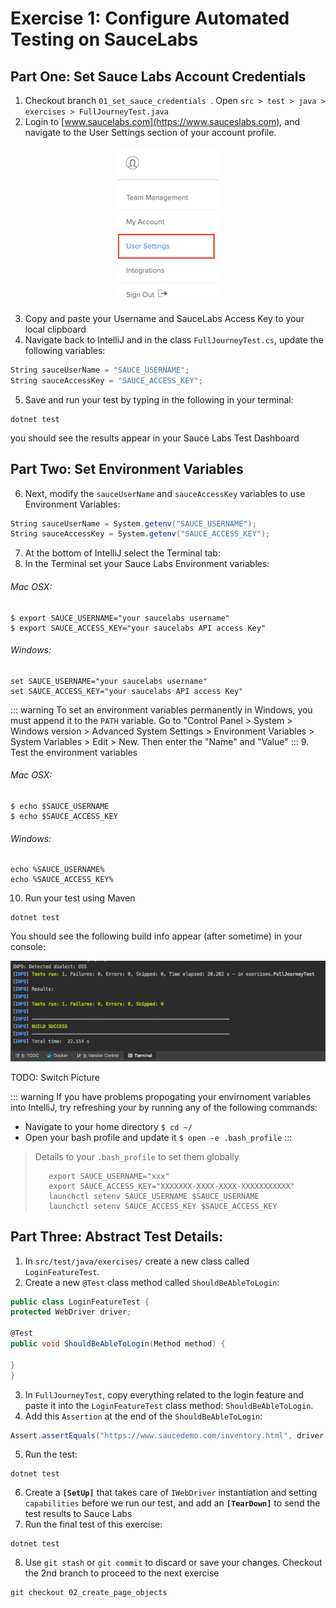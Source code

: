 # Exercise 1: Configure Automated Testing on SauceLabs

## Part One: Set Sauce Labs Account Credentials
1. Checkout branch `01_set_sauce_credentials `. Open `src > test > java > exercises > FullJourneyTest.java`
2. Login to [www.saucelabs.com](https://www.sauceslabs.com), and navigate to the User Settings section of your account profile.


<p align="center">
  <img src="./images/user-settings.png" />
</p>


3. Copy and paste your Username and SauceLabs Access Key to your local clipboard
4. Navigate back to IntelliJ and in the class `FullJourneyTest.cs`, update the following variables:

```cs
String sauceUserName = "SAUCE_USERNAME";
String sauceAccessKey = "SAUCE_ACCESS_KEY";
```
5. Save and run your test by typing in the following in your terminal:

```shell
dotnet test
``` 
you should see the results appear in your Sauce Labs Test Dashboard

## Part Two: Set Environment Variables

6. Next, modify the `sauceUserName` and `sauceAccessKey` variables to use Environment Variables:

```cs
String sauceUserName = System.getenv("SAUCE_USERNAME");
String sauceAccessKey = System.getenv("SAUCE_ACCESS_KEY");
```

7. At the bottom of IntelliJ select the Terminal tab:
8. In the Terminal set your Sauce Labs Environment variables:   

###### Mac OSX:
```shell
$ export SAUCE_USERNAME="your saucelabs username"
$ export SAUCE_ACCESS_KEY="your saucelabs API access Key"
```
###### Windows:
```shell
set SAUCE_USERNAME="your saucelabs username"
set SAUCE_ACCESS_KEY="your saucelabs API access Key"
```

::: warning
To set an environment variables permanently in Windows, you must append it to the `PATH` variable.
Go to "Control Panel > System > Windows version > Advanced System Settings > Environment Variables > System Variables > Edit > New. Then enter the "Name" and "Value"
:::
9. Test the environment variables
###### Mac OSX:
```shell
$ echo $SAUCE_USERNAME
$ echo $SAUCE_ACCESS_KEY
```
###### Windows:
```shell
echo %SAUCE_USERNAME%
echo %SAUCE_ACCESS_KEY%
```
10. Run your test using Maven
```shell
dotnet test
```

You should see the following build info appear (after sometime) in your console:

![Successful Test Build Info](./images/ex1-test-build.png)

TODO: Switch Picture

::: warning
 If you have problems propogating your envirnoment variables into IntelliJ, try refreshing your by running any of the following commands: 
  * Navigate to your home directory `$ cd ~/`
  * Open your bash profile and update it `$ open -e .bash_profile`
:::
> Details to your `.bash_profile` to set them globally
> ```
>    export SAUCE_USERNAME="xxx"
>    export SAUCE_ACCESS_KEY="XXXXXXX-XXXX-XXXX-XXXXXXXXXXX"
>    launchctl setenv SAUCE_USERNAME $SAUCE_USERNAME
>    launchctl setenv SAUCE_ACCESS_KEY $SAUCE_ACCESS_KEY
> ```


## Part Three: Abstract Test Details:
1. In `src/test/java/exercises/` create a new class called `LoginFeatureTest`.
2. Create a new `@Test` class method called `ShouldBeAbleToLogin`:

```cs
public class LoginFeatureTest {
protected WebDriver driver;

@Test
public void ShouldBeAbleToLogin(Method method) {

}
}
```
3. In `FullJourneyTest`, copy everything related to the login feature
and paste it into the `LoginFeatureTest` class method: `ShouldBeAbleToLogin`.
4. Add this `Assertion` at the end of the `ShouldBeAbleToLogin`:
```cs
Assert.assertEquals("https://www.saucedemo.com/inventory.html", driver.getCurrentUrl());
```
5. Run the test:
```
dotnet test
```
6. Create a **`[SetUp]`** that takes care of `IWebDriver` instantiation and setting `capabilities` before we run our test, and add an **`[TearDown]`** to send the test results to Sauce Labs
7. Run the final test of this exercise:
```shell
dotnet test 
```
8. Use `git stash` or `git commit` to discard or save your changes. Checkout the 2nd branch to proceed to the next exercise
```shell
git checkout 02_create_page_objects
```
